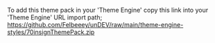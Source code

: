 To add this theme pack in your 'Theme Engine' copy this link into your 'Theme Engine' URL import path; https://github.com/Felbeeey/unDEV/raw/main/theme-engine-styles/70insignThemePack.zip